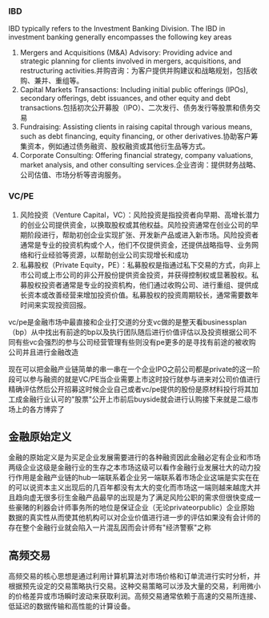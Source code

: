 ### IBD 
IBD typically refers to the Investment Banking Division. The IBD in investment banking generally encompasses the following key areas
1. Mergers and Acquisitions (M&A) Advisory: Providing advice and strategic planning for clients involved in mergers, acquisitions, and restructuring activities.并购咨询：为客户提供并购建议和战略规划，包括收购、兼并、重组等。
2. Capital Markets Transactions: Including initial public offerings (IPOs), secondary offerings, debt issuances, and other equity and debt transactions.包括初次公开募股（IPO）、二次发行、债务发行等股票和债务交易
3. Fundraising: Assisting clients in raising capital through various means, such as debt financing, equity financing, or other derivatives.协助客户筹集资本，例如通过债务融资、股权融资或其他衍生品等方式。
4. Corporate Consulting: Offering financial strategy, company valuations, market analysis, and other consulting services.企业咨询：提供财务战略、公司估值、市场分析等咨询服务。

### VC/PE
1. 风险投资（Venture Capital，VC）：风险投资是指投资者向早期、高增长潜力的创业公司提供资金，以换取股权或其他权益。风险投资通常在创业公司的早期阶段进行，帮助初创企业实现扩张、开发新产品或进入新市场。风险投资者通常是专业的投资机构或个人，他们不仅提供资金，还提供战略指导、业务网络和行业经验等资源，以帮助创业公司实现增长和成功
2. 私募股权（Private Equity，PE）：私募股权是指通过私下交易的方式，向非上市公司或上市公司的非公开股份提供资金投资，并获得控制权或显著股权。私募股权投资者通常是专业的投资机构，他们通过收购公司、进行重组、提供成长资本或改善经营来增加投资价值。私募股权的投资周期较长，通常需要数年时间来实现投资回报。

vc/pe是金融市场中最直接和企业打交道的分支vc做的是整天看businessplan（bp）从中找出有前途的bp以及执行团队随后进行价值评估以及投资根据公司不同有些vc会强烈的参与公司经营管理有些则没有pe更多的是寻找有前途的被收购公司并且进行金融改造

现在可以把金融产业链简单的串一串在一个企业IPO之前公司都是private的这一阶段可以参与融资的就是VC/PE当企业需要上市这时投行就参与进来对公司价值进行精确评估然后公开招募这时候企业自己或者vc/pe提供的股份是原材料投行将其加工成金融行业认可的"股票"公开上市前后buyside就会进行认购接下来就是二级市场上的各方博弈了

## 金融原始定义
金融的原始定义是为买足企业发展需要进行的各种融资因此金融必定有企业和市场两级企业这级是金融行业的生存之本市场这级可以看作金融行业发展壮大的动力投行作用是金融产业链的hub一端联系着企业另一端联系着市场企业这端是实实在在的可以说资本主义出现后的几百年都没有太大的变化而市场这一端则越来越庞大并且趋向虚无很多衍生金融产品最早的出现是为了满足风险公职的需求但很快变成一些豪赌的利器会计师事务所的地位是保证企业（无论privateorpublic）企业原始数据的真实性从而使其他机构可以对企业价值进行进一步的评估如果没有会计师的存在整个金融行业就会陷入一片混乱因而会计师有"经济警察"之称

## 高频交易 
高频交易的核心思想是通过利用计算机算法对市场价格和订单流进行实时分析，并根据预先设定的交易策略执行交易。这种交易策略可以涉及大量的交易，利用微小的价格差异或市场瞬时波动来获取利润。高频交易通常依赖于高速的交易所连接、低延迟的数据传输和高性能的计算设备。